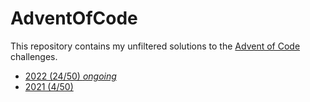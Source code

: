 # AdventOfCode

This repository contains my unfiltered solutions to the [Advent of Code](https://adventofcode.com/) challenges.

* [2022 (24/50) *ongoing*](2022)
* [2021 (4/50)](2021)
